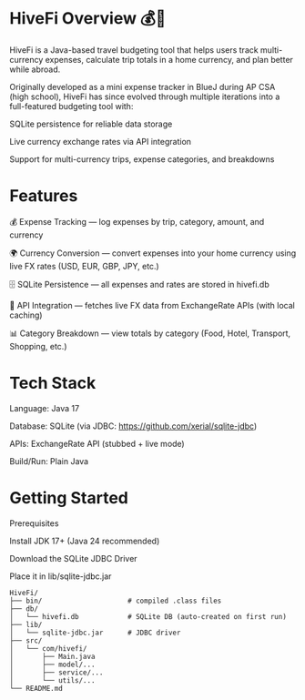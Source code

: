 # HiveFi Overview 💰🐝

HiveFi is a Java-based travel budgeting tool that helps users track multi-currency expenses, calculate trip totals in a home currency, and plan better while abroad.

Originally developed as a mini expense tracker in BlueJ during AP CSA (high school), HiveFi has since evolved through multiple iterations into a full-featured budgeting tool with:

SQLite persistence for reliable data storage

Live currency exchange rates via API integration

Support for multi-currency trips, expense categories, and breakdowns

# Features

💰 Expense Tracking — log expenses by trip, category, amount, and currency

🌍 Currency Conversion — convert expenses into your home currency using live FX rates (USD, EUR, GBP, JPY, etc.)

🗄️ SQLite Persistence — all expenses and rates are stored in hivefi.db

🔄 API Integration — fetches live FX data from ExchangeRate APIs (with local caching)

📊 Category Breakdown — view totals by category (Food, Hotel, Transport, Shopping, etc.)

# Tech Stack

Language: Java 17

Database: SQLite (via JDBC: https://github.com/xerial/sqlite-jdbc)

APIs: ExchangeRate API (stubbed + live mode)

Build/Run: Plain Java

# Getting Started

Prerequisites

Install JDK 17+ (Java 24 recommended)

Download the SQLite JDBC Driver

Place it in lib/sqlite-jdbc.jar
```
HiveFi/
├── bin/                     # compiled .class files
├── db/
│   └── hivefi.db            # SQLite DB (auto-created on first run)
├── lib/
│   └── sqlite-jdbc.jar      # JDBC driver
├── src/
│   └── com/hivefi/
│       ├── Main.java
│       ├── model/...
│       ├── service/...
│       └── utils/...
└── README.md
```
